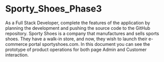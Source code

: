 # Sporty_Shoes_Phase3
As a Full Stack Developer, complete the features of the application by planning the development and pushing the source code to the GitHub repository. 
Sporty Shoes is a company that manufactures and sells sports shoes. They have a walk-in store, and now, they wish to launch their e-commerce portal sportyshoes.com.
In this document you can see the prototype of product operations for both page Admin and Customer interaction.
